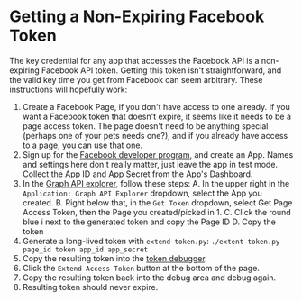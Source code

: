 # Getting a Non-Expiring Facebook Token

The key credential for any app that accesses the Facebook API is a non-expiring Facebook API token. Getting this token isn't straightforward, and the valid key time you get from Facebook can seem arbitrary. These instructions will hopefully work:

1. Create a Facebook Page, if you don't have access to one already. If you want a Facebook token that doesn't expire, it seems like it needs to be a page access token. The page doesn't need to be anything special (perhaps one of your pets needs one?), and if you already have access to a page, you can use that one.
2. Sign up for the [Facebook developer program](https://developers.facebook.com/), and create an App. Names and settings here don't really matter, just leave the app in test mode. Collect the App ID and App Secret from the App's Dashboard.
3. In the [Graph API explorer](https://developers.facebook.com/tools/explorer/), follow these steps:
A. In the upper right in the `Application: Graph API Explorer` dropdown, select the App you created.
B. Right below that, in the `Get Token` dropdown, select Get Page Access Token, then the Page you created/picked in 1.
C. Click the round blue i next to the generated token and copy the Page ID
D. Copy the token
4. Generate a long-lived token with `extend-token.py`: `./extent-token.py page_id token app_id app_secret`
5. Copy the resulting token into the [token debugger](https://developers.facebook.com/tools/debug/accesstoken/).
6. Click the `Extend Access Token` button at the bottom of the page.
7. Copy the resulting token back into the debug area and debug again.
8. Resulting token should never expire.
